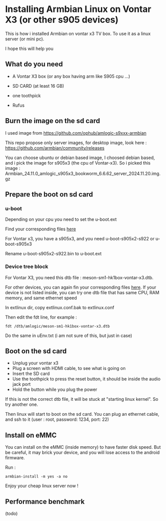 # Installing Armbian Linux on Vontar X3 (or other s905 devices)

This is how i installed Armbian on vontar x3 TV box. To use it as a linux server (or mini pc).

I hope this will help you 



## What do you need

- A Vontar X3 box (or any box having arm like S905 cpu ...)
- SD CARD (at least 16 GB)
- one toothpick

- Rufus

## Burn the image on the sd card

I used image from https://github.com/ophub/amlogic-s9xxx-armbian

This repo propose only server images, for desktop image, look here : https://github.com/armbian/community/releases

You can choose ubuntu or debian based image, 
I choosed debian based, and i pick the image for s905x3 (the cpu of Vontar-x3).
So i picked this image : Armbian_24.11.0_amlogic_s905x3_bookworm_6.6.62_server_2024.11.20.img.gz

## Prepare the boot on sd card

### u-boot

Depending on your cpu you need to set the u-boot.ext

Find your corresponding files [here](https://github.com/ophub/amlogic-s9xxx-armbian/blob/main/build-armbian/armbian-files/common-files/etc/model_database.conf)

For Vontar x3, you have a s905x3, and you need u-boot-s905x2-s922 or u-boot-s905x3 

Rename u-boot-s905x2-s922.bin to u-boot.ext 

### Device tree block 

For Vontar X3, you need this dtb file : meson-sm1-hk1box-vontar-x3.dtb.

For other devices, you can again fin your corresponding files [here](https://github.com/ophub/amlogic-s9xxx-armbian/blob/main/build-armbian/armbian-files/common-files/etc/model_database.conf).
If your device is not listed inside, you can try one dtb file that has same CPU, RAM memory, and same ethernet speed 

In extlinux dir, copy extlinux.conf.bak to extlinux.conf

Then edit the fdt line, for example :

    fdt /dtb/amlogic/meson-sm1-hk1box-vontar-x3.dtb

Do the same in uEnv.txt (i am not sure of this, but just in case)

## Boot on the sd card 

- Unplug your vontar x3
- Plug a screen with HDMI cable, to see what is going on
- Insert the SD card
- Use the toothpick to press the reset button, it should be inside the audio jack port
- Hold the button while you plug the power 

If this is not the correct dtb file, it will be stuck at "starting linux kernel". So try another one.

Then linux will start to boot on the sd card. You can plug an ethernet cable, and ssh to it (user : root, password: 1234, port: 22)

## Install on eMMC

You can install on the eMMC (inside memory) to have faster disk speed.
But be careful, it may brick your device, and you will lose access to the android firmware. 

Run : 

    armbian-install -m yes -a no

Enjoy your cheap linux server now ! 


## Performance benchmark

(todo)


